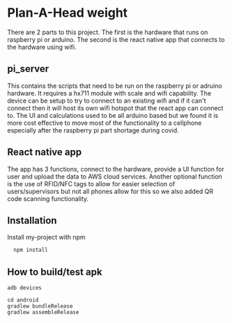 # Plan-A-Head weight

There are 2 parts to this project.
The first is the hardware that runs on raspberry pi or arduino.
The second is the react native app that connects to the hardware using wifi.

## pi_server
This contains the scripts that need to be run on the raspberry pi or adruino hardware. It requires a hx711 module with scale and wifi capability. The device can be setup to try to connect to an existing wifi and if it can't connect then it will host its own wifi hotspot that the react app can connect to. The UI and calculations used to be all arduino based but we found it is more cost effective to move most of the functionality to a cellphone especially after the raspberry pi part shortage during covid.

## React native app
The app has 3 functions, connect to the hardware, provide a UI function for user and upload the data to AWS cloud services.
Another optional function is the use of RFID/NFC tags to allow for easier selection of users/supervisors but not all phones allow for this so we also added QR code scanning functionality.

## Installation 

Install my-project with npm

```bash 
  npm install
```

## How to build/test apk
```
adb devices

cd android
gradlew bundleRelease
gradlew assembleRelease
```
